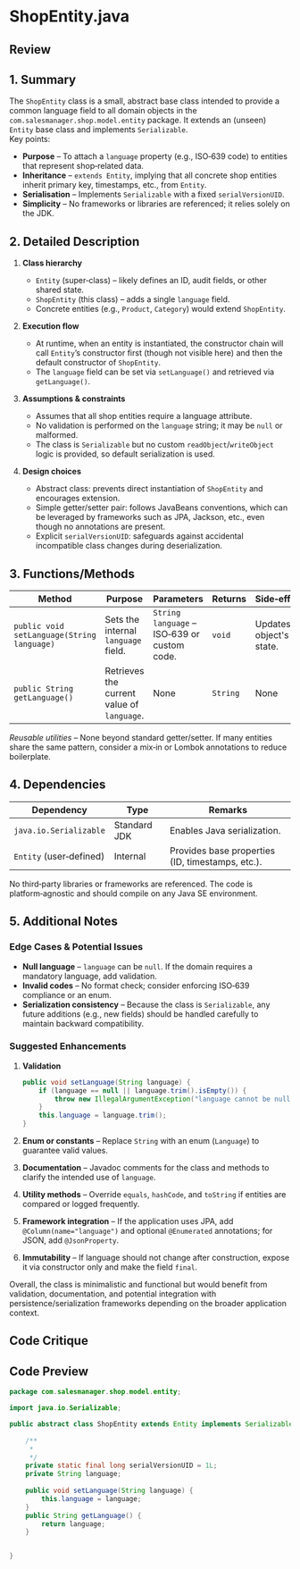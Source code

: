 # ShopEntity.java

## Review

## 1. Summary  
The `ShopEntity` class is a small, abstract base class intended to provide a common language field to all domain objects in the `com.salesmanager.shop.model.entity` package. It extends an (unseen) `Entity` base class and implements `Serializable`.  
Key points:  

- **Purpose** – To attach a `language` property (e.g., ISO‑639 code) to entities that represent shop‑related data.  
- **Inheritance** – `extends Entity`, implying that all concrete shop entities inherit primary key, timestamps, etc., from `Entity`.  
- **Serialisation** – Implements `Serializable` with a fixed `serialVersionUID`.  
- **Simplicity** – No frameworks or libraries are referenced; it relies solely on the JDK.

## 2. Detailed Description  
1. **Class hierarchy**  
   - `Entity` (super‑class) – likely defines an ID, audit fields, or other shared state.  
   - `ShopEntity` (this class) – adds a single `language` field.  
   - Concrete entities (e.g., `Product`, `Category`) would extend `ShopEntity`.

2. **Execution flow**  
   - At runtime, when an entity is instantiated, the constructor chain will call `Entity`’s constructor first (though not visible here) and then the default constructor of `ShopEntity`.  
   - The `language` field can be set via `setLanguage()` and retrieved via `getLanguage()`.

3. **Assumptions & constraints**  
   - Assumes that all shop entities require a language attribute.  
   - No validation is performed on the `language` string; it may be `null` or malformed.  
   - The class is `Serializable` but no custom `readObject`/`writeObject` logic is provided, so default serialization is used.

4. **Design choices**  
   - Abstract class: prevents direct instantiation of `ShopEntity` and encourages extension.  
   - Simple getter/setter pair: follows JavaBeans conventions, which can be leveraged by frameworks such as JPA, Jackson, etc., even though no annotations are present.  
   - Explicit `serialVersionUID`: safeguards against accidental incompatible class changes during deserialization.

## 3. Functions/Methods  

| Method | Purpose | Parameters | Returns | Side‑effects |
|--------|---------|------------|---------|--------------|
| `public void setLanguage(String language)` | Sets the internal `language` field. | `String language` – ISO‑639 or custom code. | `void` | Updates the object's state. |
| `public String getLanguage()` | Retrieves the current value of `language`. | None | `String` | None |

*Reusable utilities* – None beyond standard getter/setter. If many entities share the same pattern, consider a mix‑in or Lombok annotations to reduce boilerplate.

## 4. Dependencies  
| Dependency | Type | Remarks |
|------------|------|---------|
| `java.io.Serializable` | Standard JDK | Enables Java serialization. |
| `Entity` (user‑defined) | Internal | Provides base properties (ID, timestamps, etc.). |

No third‑party libraries or frameworks are referenced. The code is platform‑agnostic and should compile on any Java SE environment.

## 5. Additional Notes  

### Edge Cases & Potential Issues  
- **Null language** – `language` can be `null`. If the domain requires a mandatory language, add validation.  
- **Invalid codes** – No format check; consider enforcing ISO‑639 compliance or an enum.  
- **Serialization consistency** – Because the class is `Serializable`, any future additions (e.g., new fields) should be handled carefully to maintain backward compatibility.

### Suggested Enhancements  
1. **Validation**  
   ```java
   public void setLanguage(String language) {
       if (language == null || language.trim().isEmpty()) {
           throw new IllegalArgumentException("language cannot be null or empty");
       }
       this.language = language.trim();
   }
   ```

2. **Enum or constants** – Replace `String` with an enum (`Language`) to guarantee valid values.

3. **Documentation** – Javadoc comments for the class and methods to clarify the intended use of `language`.

4. **Utility methods** – Override `equals`, `hashCode`, and `toString` if entities are compared or logged frequently.

5. **Framework integration** – If the application uses JPA, add `@Column(name="language")` and optional `@Enumerated` annotations; for JSON, add `@JsonProperty`.

6. **Immutability** – If language should not change after construction, expose it via constructor only and make the field `final`.

Overall, the class is minimalistic and functional but would benefit from validation, documentation, and potential integration with persistence/serialization frameworks depending on the broader application context.

## Code Critique



## Code Preview

```java
package com.salesmanager.shop.model.entity;

import java.io.Serializable;

public abstract class ShopEntity extends Entity implements Serializable {
	
	/**
	 * 
	 */
	private static final long serialVersionUID = 1L;
	private String language;
	
	public void setLanguage(String language) {
		this.language = language;
	}
	public String getLanguage() {
		return language;
	}


}



```

